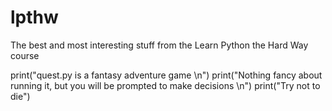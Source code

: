 # lpthw
The best and most interesting stuff from the Learn Python the Hard Way course

print("quest.py is a fantasy adventure game \n")
print("Nothing fancy about running it, but you will be prompted to make decisions \n")
print("Try not to die")
